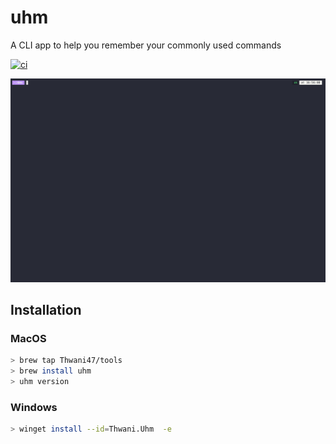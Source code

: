 # uhm
A CLI app to help you remember your commonly used commands

[![ci](https://github.com/Thwani47/uhm/actions/workflows/ci.yaml/badge.svg)](https://github.com/Thwani47/uhm/actions/workflows/ci.yaml)

![uhm](./uhm.gif)

## Installation
### MacOS
```bash
> brew tap Thwani47/tools
> brew install uhm
> uhm version
```

### Windows
```bash
> winget install --id=Thwani.Uhm  -e
```